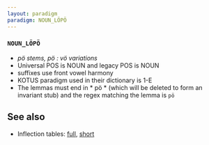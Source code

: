 ```yaml
---
layout: paradigm
paradigm: NOUN_LÖPÖ
---
```

### ` NOUN_LÖPÖ `

* _pö stems, pö : vö variations_
* Universal POS is NOUN and legacy POS is NOUN
* suffixes use front vowel harmony
* KOTUS paradigm used in their dictionary is 1-E
* The lemmas must end in * pö * (which will be deleted to form an invariant stub) and the regex matching the lemma is ` pö `

## See also

* Inflection tables: [full](gen/L/löpö.html), [short](gen/L/löpö_wikt.html)

